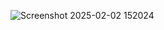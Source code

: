 
![Screenshot 2025-02-02 152024](https://github.com/user-attachments/assets/cdd681e9-b2e2-4059-88c8-dcdb17157c06)
